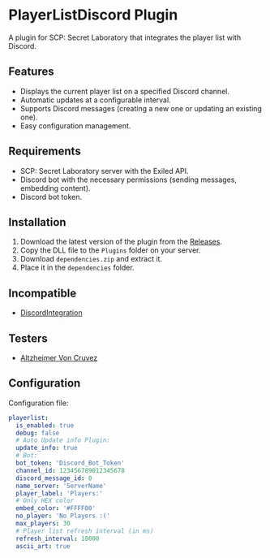 # PlayerListDiscord Plugin

A plugin for SCP: Secret Laboratory that integrates the player list with Discord.

## Features

- Displays the current player list on a specified Discord channel.  
- Automatic updates at a configurable interval.  
- Supports Discord messages (creating a new one or updating an existing one).  
- Easy configuration management.  

## Requirements

- SCP: Secret Laboratory server with the Exiled API.  
- Discord bot with the necessary permissions (sending messages, embedding content).  
- Discord bot token.  

## Installation

1. Download the latest version of the plugin from the [Releases](https://github.com/Cat-Potato/PlayerListDiscord/releases).  
2. Copy the DLL file to the `Plugins` folder on your server.
3. Download `dependencies.zip` and extract it.
4. Place it in the `dependencies` folder.

## Incompatible
- [DiscordIntegration](https://github.com/Exiled-Team/DiscordIntegration)

## Testers
- [Altzheimer Von Cruvez](https://steamcommunity.com/profiles/76561199515830986/)

## Configuration  

Configuration file:

```yaml
playerlist:
  is_enabled: true
  debug: false
  # Auto Update info Plugin:
  update_info: true
  # Bot:
  bot_token: 'Discord_Bot_Token'
  channel_id: 123456789012345678
  discord_message_id: 0
  name_server: 'ServerName'
  player_label: 'Players:'
  # Only HEX color
  embed_color: '#FFFF00'
  no_player: 'No Players :('
  max_players: 30
  # Player list refresh interval (in ms)
  refresh_interval: 10000
  ascii_art: true
